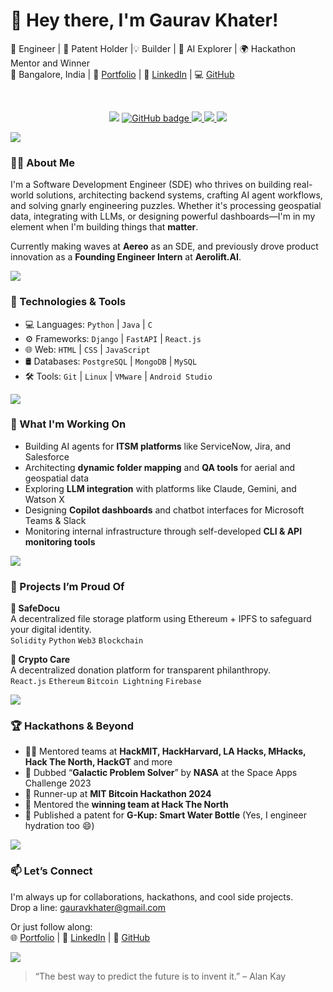 # 👋 Hey there, I'm Gaurav Khater!

🧠 Engineer | 🚀 Patent Holder |💡 Builder | 🤖 AI Explorer | 🌍 Hackathon Mentor and Winner <br>
📍 Bangalore, India | 🔗 [Portfolio](https://gaurav-portfolio-mu.vercel.app/) | 🧠 [LinkedIn](https://www.linkedin.com/in/gaurav-khater-882b97203) | 💻 [GitHub](https://github.com/theBatman07)

<br>
<p align="center">
<!--   <a>
    <img src="https://komarev.com/ghpvc/?username=theBatman07&style=for-the-badge">
</a> -->
   <img src="https://komarev.com/ghpvc/?username=theBatman07&style=for-the-badge">
  <a href="https://github.com/theBatman07?tab=followers">
    <img src="https://img.shields.io/github/followers/theBatman07?label=Followers&logo=GitHub&style=for-the-badge" alt="GitHub badge" />
  </a>
  
 <a href="https://www.linkedin.com/in/gauravkhater">
  <img src="https://img.shields.io/badge/LinkedIn-0077B5?style=for-the-badge&logo=linkedin&logoColor=white" /> 
  </a>
  <a href="https://www.instagram.com/g.khater7/">
    <img src="https://img.shields.io/badge/Instagram-E4405F?style=for-the-badge&logo=instagram&logoColor=white" />
  </a>
  
  <a href="https://api.whatsapp.com/send?phone=8240373360&text=Hi%2C%20how%20may%20I%20assist%20you%3F">
    <img src="https://img.shields.io/badge/WhatsApp-25D366?style=for-the-badge&logo=whatsapp&logoColor=white" />
  </a>
  
 <!--  <a href="http://twitter.com/@GauravKhater">
    <img src="https://img.shields.io/badge/Twitter-1DA1F2?style=for-the-badge&logo=twitter&logoColor=white" />
  </a> -->
              
</p>
<a href=""><img src="https://user-images.githubusercontent.com/73097560/115834477-dbab4500-a447-11eb-908a-139a6edaec5c.gif"></a>


### 👨‍💻 About Me

I'm a Software Development Engineer (SDE) who thrives on building real-world solutions, architecting backend systems, crafting AI agent workflows, and solving gnarly engineering puzzles. Whether it's processing geospatial data, integrating with LLMs, or designing powerful dashboards—I'm in my element when I'm building things that **matter**.

Currently making waves at **Aereo** as an SDE, and previously drove product innovation as a **Founding Engineer Intern** at **Aerolift.AI**.

<a href=""><img src="https://user-images.githubusercontent.com/73097560/115834477-dbab4500-a447-11eb-908a-139a6edaec5c.gif"></a>

### 🔧 Technologies & Tools

- 💻 Languages: `Python` | `Java` | `C`
- ⚙️ Frameworks: `Django` | `FastAPI` | `React.js`
- 🌐 Web: `HTML` | `CSS` | `JavaScript`
- 🛢️ Databases: `PostgreSQL` | `MongoDB` | `MySQL`
- 🛠️ Tools: `Git` | `Linux` | `VMware` | `Android Studio`

<a href=""><img src="https://user-images.githubusercontent.com/73097560/115834477-dbab4500-a447-11eb-908a-139a6edaec5c.gif"></a>

### 🧠 What I'm Working On

- Building AI agents for **ITSM platforms** like ServiceNow, Jira, and Salesforce  
- Architecting **dynamic folder mapping** and **QA tools** for aerial and geospatial data  
- Exploring **LLM integration** with platforms like Claude, Gemini, and Watson X  
- Designing **Copilot dashboards** and chatbot interfaces for Microsoft Teams & Slack  
- Monitoring internal infrastructure through self-developed **CLI & API monitoring tools**

<a href=""><img src="https://user-images.githubusercontent.com/73097560/115834477-dbab4500-a447-11eb-908a-139a6edaec5c.gif"></a>

### 🚀 Projects I’m Proud Of

**🧾 SafeDocu**  
A decentralized file storage platform using Ethereum + IPFS to safeguard your digital identity.  
`Solidity` `Python` `Web3` `Blockchain`

**💸 Crypto Care**  
A decentralized donation platform for transparent philanthropy.  
`React.js` `Ethereum` `Bitcoin Lightning` `Firebase`

<a href=""><img src="https://user-images.githubusercontent.com/73097560/115834477-dbab4500-a447-11eb-908a-139a6edaec5c.gif"></a>

### 🏆 Hackathons & Beyond

- 👨‍🏫 Mentored teams at **HackMIT, HackHarvard, LA Hacks, MHacks, Hack The North, HackGT** and more  
- 🧠 Dubbed “**Galactic Problem Solver**” by **NASA** at the Space Apps Challenge 2023  
- 🥈 Runner-up at **MIT Bitcoin Hackathon 2024**  
- 🥇 Mentored the **winning team at Hack The North**  
- 🚀 Published a patent for **G-Kup: Smart Water Bottle** (Yes, I engineer hydration too 😄)

<a href=""><img src="https://user-images.githubusercontent.com/73097560/115834477-dbab4500-a447-11eb-908a-139a6edaec5c.gif"></a>

### 📫 Let’s Connect

I'm always up for collaborations, hackathons, and cool side projects.  
Drop a line: gauravkhater@gmail.com 

Or just follow along:  
🌐 [Portfolio](https://gaurav-portfolio-mu.vercel.app/) | 💼 [LinkedIn](https://www.linkedin.com/in/gaurav-khater-882b97203) | 🧪 [GitHub](https://github.com/theBatman07)

<a href=""><img src="https://user-images.githubusercontent.com/73097560/115834477-dbab4500-a447-11eb-908a-139a6edaec5c.gif"></a>

> “The best way to predict the future is to invent it.” – Alan Kay


